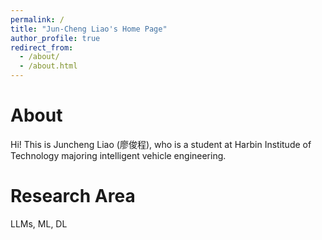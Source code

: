 ```yaml
---
permalink: /
title: "Jun-Cheng Liao's Home Page"
author_profile: true
redirect_from: 
  - /about/
  - /about.html
---
```


About
======
Hi! This is Juncheng Liao (廖俊程), who is a student at Harbin Institude of Technology majoring intelligent vehicle engineering. 

Research Area
======
LLMs, ML, DL